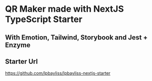 # QR Maker made with NextJS TypeScript Starter

## With Emotion, Tailwind, Storybook and Jest + Enzyme

## Starter Url
<https://github.com/lpbayliss/lpbayliss-nextjs-starter>